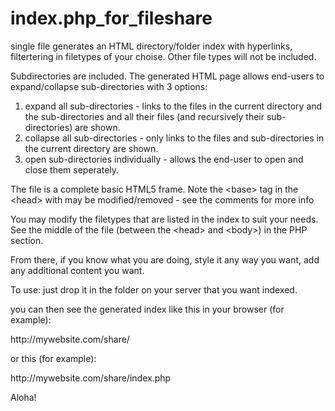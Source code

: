 # index.php_for_fileshare
single file generates an HTML directory/folder index with hyperlinks, filtertering in filetypes of your choise.  Other file types will not be included.

Subdirectories are included.
The generated HTML page allows end-users to expand/collapse sub-directories with 3 options:
1. expand all sub-directories - links to the files in the current directory and the sub-directories and all their files (and recursively their sub-directories) are shown.
2. collapse all sub-directories - only links to the files and sub-directories in the current directory are shown.
3. open sub-directories individually - allows the end-user to open and close them seperately.

The file is a complete basic HTML5 frame.
Note the &lt;base&gt; tag in the &lt;head&gt; with may be modified/removed - see the comments for more info
  
You may modify the filetypes that are listed in the index to suit your needs.  See the middle of the file (between the &lt;head&gt; and &lt;body&gt;) in the PHP section.
  
From there, if you know what you are doing, style it any way you want, add any additional content you want.

To use:
just drop it in the folder on your server that you want indexed.

you can then see the generated index like this in your browser (for example):

&#104;ttp://mywebsite&#46;com/share/

or this (for example):

&#104;ttp://mywebsite&#46;com/share/index.php

Aloha!

